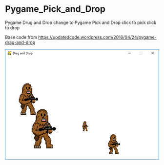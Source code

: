 # Pygame_Pick_and_Drop
Pygame Drug and Drop change to Pygame Pick and Drop click to pick click to drop

Base code from
https://updatedcode.wordpress.com/2016/04/24/pygame-drag-and-drop


![DragandDrop](https://github.com/SmazControl/Pygame_Pick_and_Drop/blob/master/DandD.png?raw=true)
